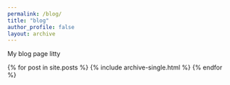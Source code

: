 ```yaml
---
permalink: /blog/
title: "blog"
author_profile: false
layout: archive
---
```


My blog page litty

{% for post in site.posts %}
  {% include archive-single.html %}
{% endfor %}
